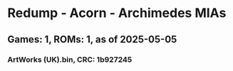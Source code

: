 # Redump - Acorn - Archimedes MIAs
## Games: 1, ROMs: 1, as of 2025-05-05

### ArtWorks (UK).bin, CRC: 1b927245
